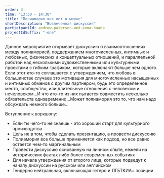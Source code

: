 ```yaml
---
order: 3
time: "13:30 - 14:30"
title: "Полиамория как кот в мешке"
shortDescription: "Вовлеченная дискуссия"
participantId: andrew-paterson-and-anna-huana
projectIdSuffix: "-one"
---
```


Данное мероприятие открывает дискуссию о взаимоотношениях между полиаморией, поддержанием многочисленных, интимных и любовных, физических и концептуальных отношений, и параллельной работой над несколькими художественными или культурными проектами с гибким графиком, которые включают больше чем одного. Если этот кто-то соглашается с утверждением, что любовь в большинстве случаев это мотивация для многочисленных насыщенных и интимных обменов с другим партнером, будь это определенное место, сообщество, или длительные отношения с человеком и нечеловеком...И что кто-то из них пытается совместить несколько обязательств одновременно...Может полиамория это то, что нам надо обсуждать немного больше…

Вступление к воркшопу:  
* Если ты чего-то не знаешь - это хороший старт для культурного производства  
* Цель не в том, чтобы сделать презентацию, а провести дискуссию  
* Полиамория все больше применяется как подход, но все равно остается чем-то маргинальным  
* Провести дискуссию основанную на личном опыте, нежели на исторических фактах либо более современных событиях  
* Для начала утверждения от второго лица, которые подведут к началу дискуссии на русском или английском  
* Гендерно нейтральная, включающая гетеро и ЛГБТКИА+ позиции
